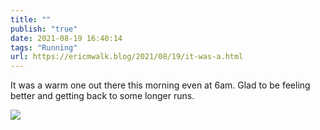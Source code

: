 ```yaml
---
title: ""
publish: "true"
date: 2021-08-19 16:40:14
tags: "Running"
url: https://ericmwalk.blog/2021/08/19/it-was-a.html
---
```


It was a warm one out there this morning even at 6am. Glad to be feeling better and getting back to some longer runs.

![](https://ericmwalk.blog/uploads/2021/4585663c37.jpg)